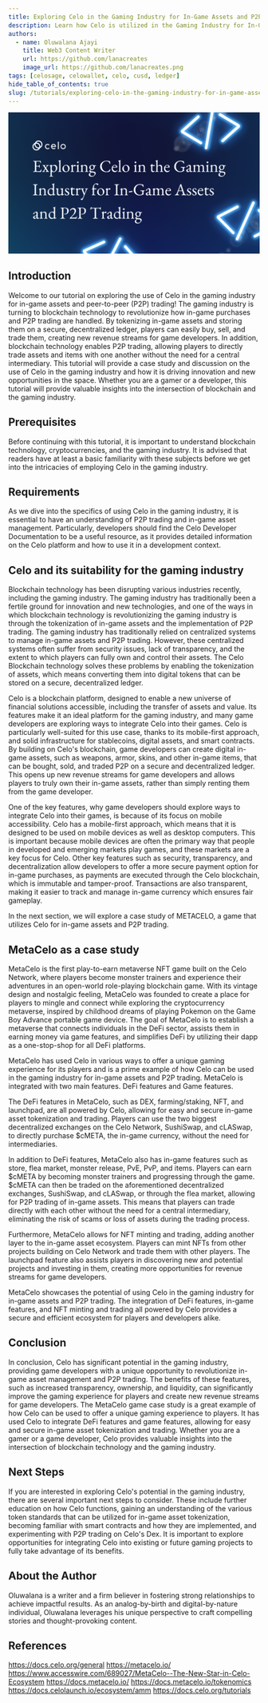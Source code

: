 ```yaml
---
title: Exploring Celo in the Gaming Industry for In-Game Assets and P2P Trading
description: Learn how Celo is utilized in the Gaming Industry for In-Game Assets and P2P Trading
authors:
  - name: Oluwalana Ajayi
    title: Web3 Content Writer
    url: https://github.com/lanacreates
    image_url: https://github.com/lanacreates.png
tags: [celosage, celowallet, celo, cusd, ledger]
hide_table_of_contents: true
slug: /tutorials/exploring-celo-in-the-gaming-industry-for-in-game-assets-and-p2p-trading
---
```


![header](../../src/data-tutorials/showcase/beginner/exploring-celo-in-the-gaming-industry-for-in-game-assets-and-p2p-trading.png) 

## Introduction

Welcome to our tutorial on exploring the use of Celo in the gaming industry for in-game assets and peer-to-peer (P2P) trading! The gaming industry is turning to blockchain technology to revolutionize how in-game purchases and P2P trading are handled. By tokenizing in-game assets and storing them on a secure, decentralized ledger, players can easily buy, sell, and trade them, creating new revenue streams for game developers. In addition, blockchain technology enables P2P trading, allowing players to directly trade assets and items with one another without the need for a central intermediary. This tutorial will provide a case study and discussion on the use of Celo in the gaming industry and how it is driving innovation and new opportunities in the space. Whether you are a gamer or a developer, this tutorial will provide valuable insights into the intersection of blockchain and the gaming industry.

## Prerequisites

Before continuing with this tutorial, it is important to understand blockchain technology, cryptocurrencies, and the gaming industry. It is advised that readers have at least a basic familiarity with these subjects before we get into the intricacies of employing Celo in the gaming industry.

## Requirements

As we dive into the specifics of using Celo in the gaming industry, it is essential to have an understanding of P2P trading and in-game asset management. Particularly, developers should find the Celo Developer Documentation to be a useful resource, as it provides detailed information on the Celo platform and how to use it in a development context.

## Celo and its suitability for the gaming industry

Blockchain technology has been disrupting various industries recently, including the gaming industry. The gaming industry has traditionally been a fertile ground for innovation and new technologies, and one of the ways in which blockchain technology is revolutionizing the gaming industry is through the tokenization of in-game assets and the implementation of P2P trading. The gaming industry has traditionally relied on centralized systems to manage in-game assets and P2P trading. However, these centralized systems often suffer from security issues, lack of transparency, and the extent to which players can fully own and control their assets. The Celo Blockchain technology solves these problems by enabling the tokenization of assets, which means converting them into digital tokens that can be stored on a secure, decentralized ledger.

Celo is a blockchain platform, designed to enable a new universe of financial solutions accessible, including the transfer of assets and value. Its features make it an ideal platform for the gaming industry, and many game developers are exploring ways to integrate Celo into their games. Celo is particularly well-suited for this use case, thanks to its mobile-first approach, and solid infrastructure for stablecoins, digital assets, and smart contracts. By building on Celo's blockchain, game developers can create digital in-game assets, such as weapons, armor, skins, and other in-game items, that can be bought, sold, and traded P2P on a secure and decentralized ledger. This opens up new revenue streams for game developers and allows players to truly own their in-game assets, rather than simply renting them from the game developer.

One of the key features, why game developers should explore ways to integrate Celo into their games, is because of its focus on mobile accessibility. Celo has a mobile-first approach, which means that it is designed to be used on mobile devices as well as desktop computers. This is important because mobile devices are often the primary way that people in developed and emerging markets play games, and these markets are a key focus for Celo. Other key features such as security, transparency, and decentralization allow developers to offer a more secure payment option for in-game purchases, as payments are executed through the Celo blockchain, which is immutable and tamper-proof. Transactions are also transparent, making it easier to track and manage in-game currency which ensures fair gameplay.

In the next section, we will explore a case study of METACELO, a game that utilizes Celo for in-game assets and P2P trading.

## MetaCelo as a case study

MetaCelo is the first play-to-earn metaverse NFT game built on the Celo Network, where players become monster trainers and experience their adventures in an open-world role-playing blockchain game. With its vintage design and nostalgic feeling, MetaCelo was founded to create a place for players to mingle and connect while exploring the cryptocurrency metaverse, inspired by childhood dreams of playing Pokemon on the Game Boy Advance portable game device. The goal of MetaCelo is to establish a metaverse that connects individuals in the DeFi sector, assists them in earning money via game features, and simplifies DeFi by utilizing their dapp as a one-stop-shop for all DeFi platforms.

MetaCelo has used Celo in various ways to offer a unique gaming experience for its players and is a prime example of how Celo can be used in the gaming industry for in-game assets and P2P trading. MetaCelo is integrated with two main features. DeFi features and Game features.

The DeFi features in MetaCelo, such as DEX, farming/staking, NFT, and launchpad, are all powered by Celo, allowing for easy and secure in-game asset tokenization and trading. Players can use the two biggest decentralized exchanges on the Celo Network, SushiSwap, and cLASwap, to directly purchase $cMETA, the in-game currency, without the need for intermediaries.

In addition to DeFi features, MetaCelo also has in-game features such as store, flea market, monster release, PvE, PvP, and items. Players can earn $cMETA by becoming monster trainers and progressing through the game. $cMETA can then be traded on the aforementioned decentralized exchanges, SushiSwap, and cLASwap, or through the flea market, allowing for P2P trading of in-game assets. This means that players can trade directly with each other without the need for a central intermediary, eliminating the risk of scams or loss of assets during the trading process.

Furthermore, MetaCelo allows for NFT minting and trading, adding another layer to the in-game asset ecosystem. Players can mint NFTs from other projects building on Celo Network and trade them with other players. The launchpad feature also assists players in discovering new and potential projects and investing in them, creating more opportunities for revenue streams for game developers.

MetaCelo showcases the potential of using Celo in the gaming industry for in-game assets and P2P trading. The integration of DeFi features, in-game features, and NFT minting and trading all powered by Celo provides a secure and efficient ecosystem for players and developers alike.

## Conclusion

In conclusion, Celo has significant potential in the gaming industry, providing game developers with a unique opportunity to revolutionize in-game asset management and P2P trading. The benefits of these features, such as increased transparency, ownership, and liquidity, can significantly improve the gaming experience for players and create new revenue streams for game developers. The MetaCelo game case study is a great example of how Celo can be used to offer a unique gaming experience to players. It has used Celo to integrate DeFi features and game features, allowing for easy and secure in-game asset tokenization and trading.
Whether you are a gamer or a game developer, Celo provides valuable insights into the intersection of blockchain technology and the gaming industry.

## Next Steps

If you are interested in exploring Celo's potential in the gaming industry, there are several important next steps to consider. These include further education on how Celo functions, gaining an understanding of the various token standards that can be utilized for in-game asset tokenization, becoming familiar with smart contracts and how they are implemented, and experimenting with P2P trading on Celo's Dex. It is important to explore opportunities for integrating Celo into existing or future gaming projects to fully take advantage of its benefits.

## About the Author

Oluwalana is a writer and a firm believer in fostering strong relationships to achieve impactful results. As an analog-by-birth and digital-by-nature individual, Oluwalana leverages his unique perspective to craft compelling stories and thought-provoking content.

## References

https://docs.celo.org/general
https://metacelo.io/
https://www.accesswire.com/689027/MetaCelo--The-New-Star-in-Celo-Ecosystem
https://docs.metacelo.io/
https://docs.metacelo.io/tokenomics
https://docs.celolaunch.io/ecosystem/amm
https://docs.celo.org/tutorials
